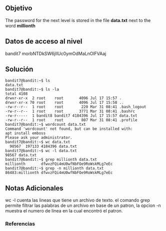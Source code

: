 ## Objetivo 
The password for the next level is stored in the file **data.txt** next to the word **millionth**
## Datos de acceso al nivel
bandit7
morbNTDkSW6jIlUc0ymOdMaLnOlFVAaj

## Solución  

```
bandit7@bandit:~$ ls
data.txt
bandit7@bandit:~$ ls -la
total 4108
drwxr-xr-x  2 root    root       4096 Jul 17 15:57 .
drwxr-xr-x 70 root    root       4096 Jul 17 15:58 ..
-rw-r--r--  1 root    root        220 Mar 31 08:41 .bash_logout
-rw-r--r--  1 root    root       3771 Mar 31 08:41 .bashrc
-rw-r-----  1 bandit8 bandit7 4184396 Jul 17 15:57 data.txt
-rw-r--r--  1 root    root        807 Mar 31 08:41 .profile
bandit7@bandit:~$ wordcount data.txt
Command 'wordcount' not found, but can be installed with:
apt install emboss
Please ask your administrator.
bandit7@bandit:~$ wc data.txt
  98567  197133 4184396 data.txt
bandit7@bandit:~$ wc -l data.txt
98567 data.txt
bandit7@bandit:~$ grep millionth data.txt
millionth       dfwvzFQi4mU0wfNbFOe9RoWskMLg7eEc
bandit7@bandit:~$ grep -n millionth data.txt
86483:millionth dfwvzFQi4mU0wfNbFOe9RoWskMLg7eEc
```

## Notas Adicionales 
wc -l cuenta las lineas que tiene un archivo de texto.
el comando grep permite filtrar las palabras de un archivo en base de un patron, la opcion -n muestra el numero de linea en la cual encontró el patron.

### Referencias

